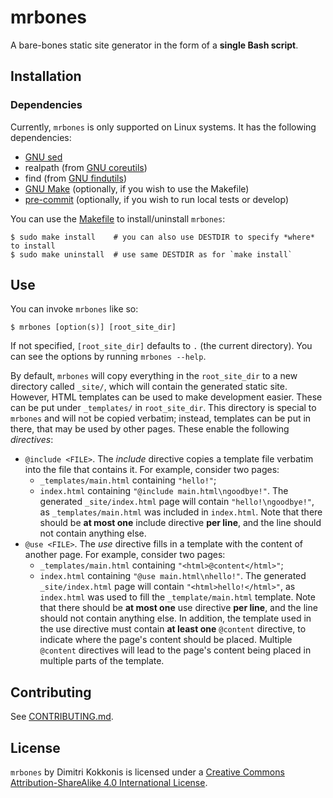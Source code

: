 # mrbones

A bare-bones static site generator in the form of a **single Bash script**.

## Installation

### Dependencies

Currently, `mrbones` is only supported on Linux systems. It has the following dependencies:

- [GNU sed](https://www.gnu.org/software/sed/)
- realpath (from [GNU coreutils](https://www.gnu.org/software/coreutils/))
- find (from [GNU findutils](https://www.gnu.org/software/findutils/))
- [GNU Make](https://www.gnu.org/software/make/) (optionally, if you wish to use the Makefile)
- [pre-commit](https://pre-commit.com/) (optionally, if you wish to run local tests or develop)

You can use the [Makefile](./Makefile) to install/uninstall `mrbones`:

```console
$ sudo make install    # you can also use DESTDIR to specify *where* to install
$ sudo make uninstall  # use same DESTDIR as for `make install`
```

## Use

You can invoke `mrbones` like so:

```console
$ mrbones [option(s)] [root_site_dir]
```

If not specified, `[root_site_dir]` defaults to `.` (the current directory). You can see the options
by running `mrbones --help`.

By default, `mrbones` will copy everything in the `root_site_dir` to a new directory called
`_site/`, which will contain the generated static site. However, HTML templates can be used to make
development easier. These can be put under `_templates/` in `root_site_dir`. This directory is
special to `mrbones` and will not be copied verbatim; instead, templates can be put in there, that
may be used by other pages. These enable the following _directives_:

- `@include <FILE>`. The _include_ directive copies a template file verbatim into the file that
  contains it. For example, consider two pages:
  - `_templates/main.html` containing `"hello!"`;
  - `index.html` containing `"@include main.html\ngoodbye!"`. The generated `_site/index.html` page
    will contain `"hello!\ngoodbye!"`, as `_templates/main.html` was included in `index.html`. Note
    that there should be **at most one** include directive **per line**, and the line should not
    contain anything else.
- `@use <FILE>`. The _use_ directive fills in a template with the content of another page. For
  example, consider two pages:
  - `_templates/main.html` containing `"<html>@content</html>"`;
  - `index.html` containing `"@use main.html\nhello!"`. The generated `_site/index.html` page will
    contain `"<html>hello!</html>"`, as `index.html` was used to fill the `_template/main.html`
    template. Note that there should be **at most one** use directive **per line**, and the line
    should not contain anything else. In addition, the template used in the use directive must
    contain **at least one** `@content` directive, to indicate where the page's content should be
    placed. Multiple `@content` directives will lead to the page's content being placed in multiple
    parts of the template.

## Contributing

See [CONTRIBUTING.md](./CONTRIBUTING.md).

## License

`mrbones` by Dimitri Kokkonis is licensed under a
[Creative Commons Attribution-ShareAlike 4.0 International License](https://creativecommons.org/licenses/by-sa/4.0/).
